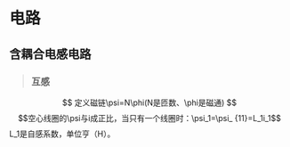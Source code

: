 # 电路
## 含耦合电感电路
> ### 互感
$$ 定义磁链\psi=N\phi(N是匝数、\phi是磁通) $$
$$空心线圈的\psi与i成正比，当只有一个线圈时：\psi_1=\psi_ {11}=L_1i_1$$
L_1是自感系数，单位亨（H）。
 